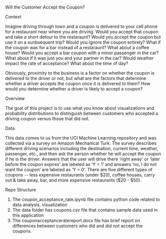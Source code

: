 Will the Customer Accept the Coupon?

Context

Imagine driving through town and a coupon is delivered to your cell phone for a restaurant near where you are driving. 
Would you accept that coupon and take a short detour to the restaraunt? Would you accept the coupon but use it on a sunbsequent trip? 
Would you ignore the coupon entirely? What if the coupon was for a bar instead of a restaraunt? 
What about a coffee house? Would you accept a bar coupon with a minor passenger in the car? 
What about if it was just you and your partner in the car? Would weather impact the rate of acceptance? What about the time of day?

Obviously, proximity to the business is a factor on whether the coupon is delivered to the driver or not, but what are the factors 
that determine whether a driver accepts the coupon once it is delivered to them? How would you determine whether a driver is likely to accept a coupon?


Overview

The goal of this project is to use what you know about visualizations and probability distributions to distinguish between customers who accepted a driving coupon versus those that did not.


Data

This data comes to us from the UCI Machine Learning repository and was collected via a survey on Amazon Mechanical Turk. 
The survey describes different driving scenarios including the destination, current time, weather, passenger, etc., and then ask the person whether he will accept the coupon if he is the driver. 
Answers that the user will drive there ‘right away’ or ‘later before the coupon expires’ are labeled as ‘Y = 1’ and answers ‘no, I do not want the coupon’ are labeled as ‘Y = 0’. 
There are five different types of coupons -- less expensive restaurants (under \$20), coffee houses, carry out & take away, bar, and more expensive restaurants (\$20 - \$50).

Repo Structure

1. The coupon_acceptance_rate.ipynb file contains python code related to data analysis, visualization
2. The data folder has coupons.csv file that contains sample data used in this application
3. The couponacceptanceratereport.docx file has brief report on differences between customers who did and did not accept the coupons.
